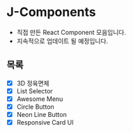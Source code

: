 # J-Components

- 직접 만든 React Component 모음입니다.
- 지속적으로 업데이트 될 예정입니다.

## 목록

- [x] 3D 정육면체
- [x] List Selector
- [x] Awesome Menu
- [x] Circle Button
- [x] Neon Line Button
- [x] Responsive Card UI
